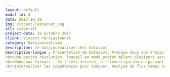 ```yaml
---
layout: default
modal-id: 4
date: 2017-10-19
img: vincent-lastennet.png
alt: image-alt
project-date: 19 octobre 2017
client: Vincent <br>Lastennet
category: Datajournalisme
description: Le datajournalisme chez Dataspot
description-longue : Présentation de Dataspot. Presque deux ans d'existence, plus d'une centaine d'articles, quelques prix et beaucoup d'enseignements.
<br>Une petite révolution. Travail en mode projet mêlant plusieurs services (développement, marketing, graphisme, éditorial).
<br>Nouveaux formats . De l'info-service, à l'investigation en passant par les jeux, la compétence data se retrouve aujourd'hui dans tous les nouveaux formats du Télégramme.
<br>Internaliser les compétences pour innover. Analyse de flux temps réel, création de nos propres données (crowdsourcing, bots...), meilleure utilisation des données ouvertes. Le Télégramme s'organise aujourd'hui pour mieux utiliser la data afin d'améliorer considérablement l'info locale.
---
```

